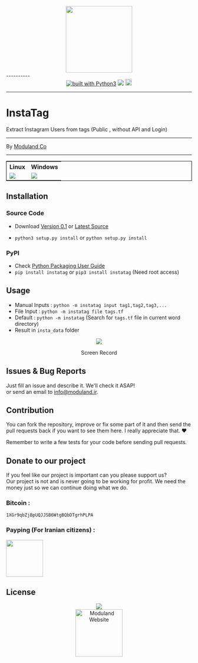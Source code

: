 <div align="center">
<img src="http://moduland.github.io/instatag/images/logo.png" height=180px width=180px>

</div>
----------

<div align="center">
<a href="https://www.python.org/"><img src="https://img.shields.io/badge/built%20with-Python3-green.svg" alt="built with Python3" /></a>
<a class="badge-align" href="https://www.codacy.com/app/sepand-haghighi/instatag?utm_source=github.com&amp;utm_medium=referral&amp;utm_content=Moduland/instatag&amp;utm_campaign=Badge_Grade"><img src="https://api.codacy.com/project/badge/Grade/3c1e51c164ee4f9480e901f6f7199412"/></a>
<a href="https://badge.fury.io/py/instatag"><img src="https://badge.fury.io/py/instatag.svg" alt="PyPI version" height="18"></a>


</div>


----------
							

# InstaTag				

	
Extract Instagram Users from tags (Public , without API and Login)			

				
----------
	
By [Moduland Co](http://www.moduland.ir)		

----------

	
</hr>
</hr>
<div align="center">
<table style="border:1px solid black">
<tr>
<th>Linux</th>
<th>Windows</th>

</tr>

<tr>
<td><a href="https://travis-ci.org/Moduland/instatag"><img src="https://travis-ci.org/Moduland/instatag.svg?branch=master"></a></td>
<td> <a href="https://ci.appveyor.com/project/sepandhaghighi/instatag"><img src="https://ci.appveyor.com/api/projects/status/5u4afuaymspuep55?svg=true"></a>	</td>

</tr>	

</table>

</div>

## Installation
### Source Code
- Download [Version 0.1](https://github.com/moduland/instatag/archive/v0.1.zip) or [Latest Source ](https://github.com/Moduland/instatag/archive/master.zip)

- `python3 setup.py install` or `python setup.py install`	

### PyPI


- Check [Python Packaging User Guide](https://packaging.python.org/installing/)     
- `pip install instatag` or `pip3 install instatag` (Need root access)			
			

## Usage					

- Manual Inputs : `python -m instatag input tag1,tag2,tag3,...`
- File Input : `python -m instatag file tags.tf`
- Default : `python -m instatag` (Search for `tags.tf` file in current word directory)
- Result in `insta_data` folder 

<div align="center">
<a href="https://asciinema.org/a/x3F7tqE4n1DmrxOaxHvny5e3a" target="_blank"><img src="https://asciinema.org/a/x3F7tqE4n1DmrxOaxHvny5e3a.png" /></a>
<p>Screen Record</p>
</div>												


## Issues & Bug Reports			

Just fill an issue and describe it. We'll check it ASAP!							
or send an email to [info@moduland.ir](mailto:info@moduland.ir "info@moduland.ir"). 


## Contribution			

You can fork the repository, improve or fix some part of it and then send the pull requests back if you want to see them here. I really appreciate that. ❤️			

Remember to write a few tests for your code before sending pull requests. 
					
## Donate to our project									

If you feel like our project is important can you please support us?			
Our project is not and is never going to be working for profit. We need the money just so we can continue doing what we do.

<h3>Bitcoin :</h3>					

```1XGr9qbZjBpUQJJSB6WtgBQbDTgrhPLPA```
				

<h3>Payping (For Iranian citizens) :</h3>

<a href="http://www.payping.net/sepandhaghighi" target="__blank"><img src="http://www.qpage.ir/images/payping.png" height=100px width=100px></a>

## License
<div align="center">
<a href="https://github.com/Moduland/instatag/blob/master/LICENSE"><img src="https://img.shields.io/github/license/mashape/apistatus.svg"/></a>
<br/>
<a href="http://www.moduland.ir" target="_blank" title="Moduland Website"><img src="http://www.orangetool.ir/images/moduland.jpg" height="128px" width="128px" alt="Moduland Website"></a>

</div>



			

